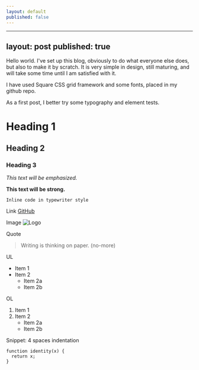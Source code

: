 ```yaml
---
layout: default
published: false
---
```


---
layout: post
published: true
---

Hello world. I've set up this blog, obviously to do what everyone else does, but also to make it by scratch. It is very simple in design, still maturing, and will take some time until I am satisfied with it.

I have used Square CSS grid framework and some fonts, placed in my github repo. 

As a first post, I better try some typography and element tests.

# Heading 1

## Heading 2

### Heading 3

*This text will be emphasized.*

**This text will be strong.**

`Inline code in typewriter style`

Link 
[GitHub](http://github.com)

Image 
![Logo](http://www.eso.org/public/archives/images/screen/eso1119b.jpg)

Quote
> Writing is thinking on paper. (no-more)

UL
* Item 1
* Item 2
  * Item 2a
  * Item 2b
  
OL
1. Item 1
2. Item 2
   * Item 2a
   * Item 2b

Snippet: 4 spaces indentation

    function identity(x) {
      return x;
    }



